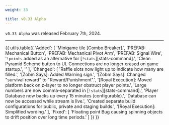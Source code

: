 ```yaml
---
weight: 33

title: v0.33 Alpha
---
```


`v0.33 Alpha` was released February 7th, 2024.

----

{{ utils.table({
    'Added': [
        'Minigame tile [Combo Breaker].',
        'PREFAB&#58; Mechanical Button',
        'PREFAB&#58; Mechanical Pivot Arm',
        'PREFAB&#58; Signal Wire',
        '`!points` added as an alternative for [`!stats`][stats-command].',
        'Clean Pyramid Scheme button to UI. Connections are no longer erased on game startup.',
        ''
    ],
    'Changed': [
        'Raffle slots now light up to indicate how many are filled.',
        '[Zobm Says]: Added Warning sign.',
        '[Zobm Says]: Changed "survival reward" to "Reward/Punishment".',
        '[Royal Execution]: Moved platform back on z-layer to no longer obstruct player points.',
        'Large numbers are now comma-separated in [`!stats`][stats-command].',
        'Player Database now backs up every 15 minutes (configurable).',
        'Database can now be accessed while stream is live.',
        'Created separate build configurations for public, private and staging builds.',
        '[Royal Execution]: Simplified wording.'
    ],
    'Fixed': [
        'Floating point Bug causing spinning objects to drift position over long time periods.'
    ]
}) }}